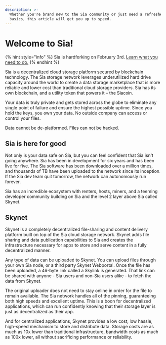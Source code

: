 ```yaml
---
description: >-
  Whether you're brand new to the Sia community or just need a refresher on the
  basics, this article will get you up to speed.
---
```


# Welcome to Sia!

{% hint style="info" %}
Sia is hardforking on February 3rd. [Learn what you need to do.](forks/navigating-the-2021-sia-hardfork.md)
{% endhint %}

Sia is a decentralized cloud storage platform secured by blockchain technology. The Sia storage network leverages underutilized hard drive capacity around the world to create a data storage marketplace that is more reliable and lower cost than traditional cloud storage providers. Sia has its own blockchain, and a utility token that powers it – the Siacoin.

Your data is truly private and gets stored across the globe to eliminate any single point of failure and ensure the highest possible uptime. Since you hold the keys, you own your data. No outside company can access or control your files.

Data cannot be de-platformed. Files can not be hacked.

## Sia is here for good

Not only is your data safe on Sia, but you can feel confident that Sia isn't going anywhere. Sia has been in development for six years and has been live for five. The Sia software has been downloaded over a million times, and thousands of TB have been uploaded to the network since its inception. If the Sia dev team quit tomorrow, the network can autonomously run forever.

Sia has an incredible ecosystem with renters, hosts, miners, and a teeming developer community building on Sia and the level 2 layer above Sia called Skynet.

## Skynet

Skynet is a completely decentralized file-sharing and content delivery platform built on top of the Sia cloud storage network. Skynet adds file sharing and data publication capabilities to Sia and creates the infrastructure necessary for apps to store and serve content in a fully decentralized manner.

Any type of data can be uploaded to Skynet. You can upload files through your own Sia node, or a third party Skynet Webportal. Once the file has been uploaded, a 46-byte link called a Skylink is generated. That link can be shared with anyone - Sia users and non-Sia users alike - to fetch the data from Skynet.

The original uploader does not need to stay online in order for the file to remain available. The Sia network handles all of the pinning, guaranteeing both high speeds and excellent uptime. This is a boon for decentralized applications, which can run confidently knowing that their storage layer is just as decentralized as their app.

And for centralized applications, Skynet provides a low cost, low hassle, high-speed mechanism to store and distribute data. Storage costs are as much as 10x lower than traditional infrastructure, bandwidth costs as much as 100x lower, all without sacrificing performance or reliability.
